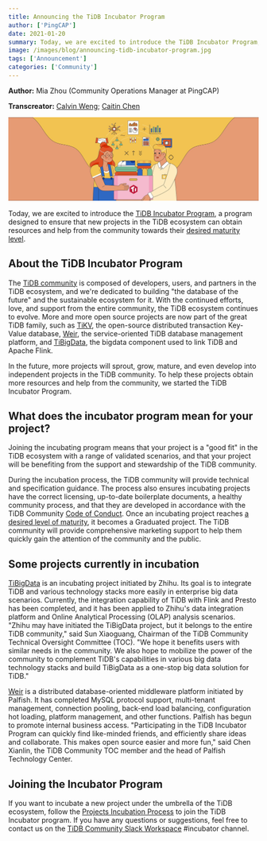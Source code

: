 ```yaml
---
title: Announcing the TiDB Incubator Program
author: ['PingCAP']
date: 2021-01-20
summary: Today, we are excited to introduce the TiDB Incubator Program, a program designed to ensure that new projects in the TiDB ecosystem can obtain resources and help from the community towards their desired maturity level.
image: /images/blog/announcing-tidb-incubator-program.jpg
tags: ['Announcement']
categories: ['Community']
---
```


**Author:** Mia Zhou (Community Operations Manager at PingCAP)

**Transcreator:** [Calvin Weng](https://github.com/dcalvin); [Caitin Chen](https://github.com/CaitinChen)

![Announcing the TiDB Incubator Program](media/announcing-tidb-incubator-program.jpg)

Today, we are excited to introduce the [TiDB Incubator Program](https://github.com/pingcap/community/tree/master/incubator), a program designed to ensure that new projects in the TiDB ecosystem can obtain resources and help from the community towards their [desired maturity level](https://github.com/pingcap/community/blob/master/incubator/projects-approval-criteria.md).

## About the TiDB Incubator Program

The [TiDB community](https://github.com/pingcap/community) is composed of developers, users, and partners in the TiDB ecosystem, and we're dedicated to building "the database of the future" and the sustainable ecosystem for it. With the continued efforts, love, and support from the entire community, the TiDB ecosystem continues to evolve. More and more open source projects are now part of the great TiDB family, such as [TiKV](https://github.com/tikv/tikv), the open-source distributed transaction Key-Value database, [Weir](https://github.com/tidb-incubator/weir), the service-oriented TiDB database management platform, and [TiBigData](https://github.com/tidb-incubator/TiBigData), the bigdata component used to link TiDB and Apache Flink. 

In the future, more projects will sprout, grow, mature, and even develop into independent projects in the TiDB community. To help these projects obtain more resources and help from the community, we started the TiDB Incubator Program. 

## What does the incubator program mean for your project?

Joining the incubating program means that your project is a "good fit" in the TiDB ecosystem with a range of validated scenarios, and that your project will be benefiting from the support and stewardship of the TiDB community. 

During the incubation process, the TiDB community will provide technical and specification guidance. The process also ensures incubating projects have the correct licensing, up-to-date boilerplate documents, a healthy community process, and that they are developed in accordance with the TiDB Community [Code of Conduct](https://github.com/pingcap/community/blob/master/CODE_OF_CONDUCT.md). Once an incubating project reaches [a desired level of maturity](https://github.com/pingcap/community/blob/master/incubator/projects-approval-criteria.md), it becomes a Graduated project. The TiDB community will provide comprehensive marketing support to help them quickly gain the attention of the community and the public.

## Some projects currently in incubation

[TiBigData](https://github.com/tidb-incubator/TiBigData) is an incubating project initiated by Zhihu. Its goal is to integrate TiDB and various technology stacks more easily in enterprise big data scenarios. Currently, the integration capability of TiDB with Flink and Presto has been completed, and it has been applied to Zhihu's data integration platform and Online Analytical Processing (OLAP) analysis scenarios. "Zhihu may have initiated the TiBigData project, but it belongs to the entire TiDB community," said Sun Xiaoguang, Chairman of the TiDB Community Technical Oversight Committee (TOC). "We hope it benefits users with similar needs in the community. We also hope to mobilize the power of the community to complement TiDB's capabilities in various big data technology stacks and build TiBigData as a one-stop big data solution for TiDB."

[Weir](https://github.com/tidb-incubator/weir) is a distributed database-oriented middleware platform initiated by Palfish. It has completed MySQL protocol support, multi-tenant management, connection pooling, back-end load balancing, configuration hot loading, platform management, and other functions. Palfish has begun to promote internal business access. "Participating in the TiDB Incubator Program can quickly find like-minded friends, and efficiently share ideas and collaborate. This makes open source easier and more fun," said Chen Xianlin, the TiDB Community TOC member and the head of Palfish Technology Center.

## Joining the Incubator Program

If you want to incubate a new project under the umbrella of the TiDB ecosystem, follow the [Projects Incubation Process](https://github.com/pingcap/community/tree/master/incubator#projects-incubation-process) to join the TiDB Incubator program. If you have any questions or suggestions, feel free to contact us on the [TiDB Community Slack Workspace](https://slack.tidb.io/) #incubator channel.
